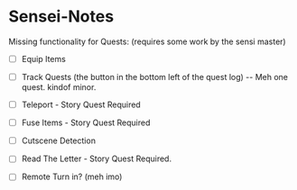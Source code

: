 # Sensei-Notes

Missing functionality for Quests:
(requires some work by the sensi master)

 -  [ ] Equip Items
 -  [ ] Track Quests  (the button in the bottom left of the quest log) -- Meh one quest. kindof minor. 
 -  [ ] Teleport - Story Quest Required
 -  [ ] Fuse Items - Story Quest Required
 -  [ ] Cutscene Detection
 -  [ ] Read The Letter - Story Quest Required.
 -  [ ] Remote Turn in? (meh imo)
 
 
